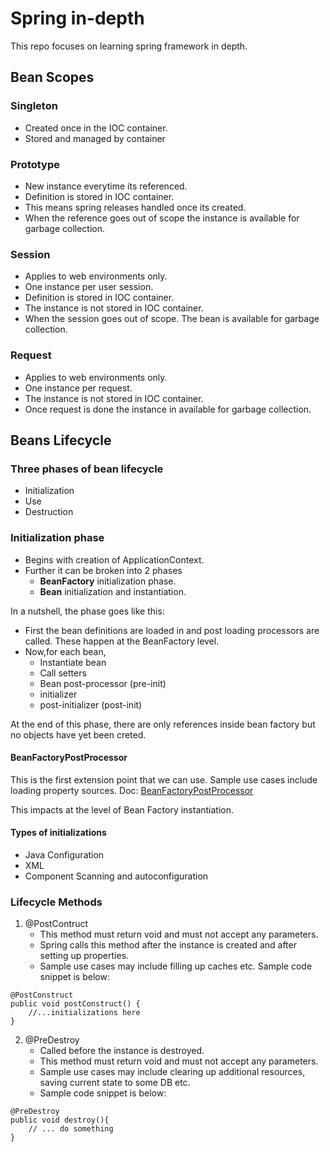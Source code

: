 # Spring in-depth
This repo focuses on learning spring framework in depth.

## Bean Scopes
### Singleton
- Created once in the IOC container.
- Stored and managed by container

### Prototype
- New instance everytime its referenced.
- Definition is stored in IOC container.
- This means spring releases handled once its created.
- When the reference goes out of scope the instance is available for garbage collection.

### Session
- Applies to web environments only.
- One instance per user session.
- Definition is stored in IOC container.
- The instance is not stored in IOC container.
- When the session goes out of scope. The bean is available for garbage collection.

### Request
- Applies to web environments only.
- One instance per request.
- The instance is not stored in IOC container.
- Once request is done the instance in available for garbage collection.

## Beans Lifecycle

### Three phases of bean lifecycle

- Initialization
- Use
- Destruction

### Initialization phase

- Begins with creation of ApplicationContext.
- Further it can be broken into 2 phases
  - **BeanFactory** initialization phase.
  - **Bean** initialization and instantiation.

In a nutshell, the phase goes like this:
- First the bean definitions are loaded in and post loading processors are called. These happen at the BeanFactory level.
- Now,for each bean,
    - Instantiate bean
    - Call setters
    - Bean post-processor (pre-init)
    - initializer
    - post-initializer (post-init)

At the end of this phase, there are only references inside bean factory
but no objects have yet been creted.

#### BeanFactoryPostProcessor
This is the first extension point that we can use. Sample use cases include
loading property sources. Doc: [BeanFactoryPostProcessor](https://docs.spring.io/spring-framework/docs/current/javadoc-api/org/springframework/beans/factory/config/BeanFactoryPostProcessor.html)

This impacts at the level of Bean Factory instantiation.

#### Types of initializations
- Java Configuration
- XML
- Component Scanning and autoconfiguration


### Lifecycle Methods
1. @PostContruct
   - This method must return void and must not accept any parameters.
   - Spring calls this method after the instance is created and after setting up properties.
   - Sample use cases may include filling up caches etc. Sample code snippet is below:
```aidl
@PostConstruct
public void postConstruct() {
    //...initializations here 
}
```
2. @PreDestroy
   - Called before the instance is destroyed.
   - This method must return void and must not accept any parameters.
   - Sample use cases may include clearing up additional resources, saving current state to some DB etc.
   - Sample code snippet is below:
```aidl
@PreDestroy
public void destroy(){
    // ... do something
}
```
